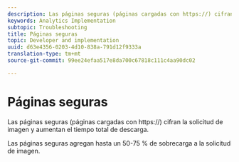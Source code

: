 ```yaml
---
description: Las páginas seguras (páginas cargadas con https://) cifran la solicitud de imagen y aumentan el tiempo total de descarga.
keywords: Analytics Implementation
subtopic: Troubleshooting
title: Páginas seguras
topic: Developer and implementation
uuid: d63e4356-0203-4d10-838a-791d12f9333a
translation-type: tm+mt
source-git-commit: 99ee24efaa517e8da700c67818c111c4aa90dc02

---
```



# Páginas seguras

Las páginas seguras (páginas cargadas con https://) cifran la solicitud de imagen y aumentan el tiempo total de descarga.

Las páginas seguras agregan hasta un 50-75 % de sobrecarga a la solicitud de imagen.
